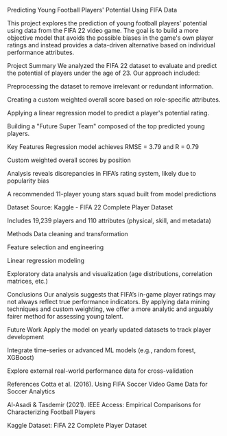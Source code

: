 Predicting Young Football Players' Potential Using FIFA Data


This project explores the prediction of young football players' potential using data from the FIFA 22 video game. The goal is to build a more objective model that avoids the possible biases in the game's own player ratings and instead provides a data-driven alternative based on individual performance attributes.


Project Summary
We analyzed the FIFA 22 dataset to evaluate and predict the potential of players under the age of 23. Our approach included:

Preprocessing the dataset to remove irrelevant or redundant information.

Creating a custom weighted overall score based on role-specific attributes.

Applying a linear regression model to predict a player's potential rating.

Building a "Future Super Team" composed of the top predicted young players.


Key Features
Regression model achieves RMSE = 3.79 and R = 0.79

Custom weighted overall scores by position

Analysis reveals discrepancies in FIFA’s rating system, likely due to popularity bias

A recommended 11-player young stars squad built from model predictions


Dataset
Source: Kaggle - FIFA 22 Complete Player Dataset

Includes 19,239 players and 110 attributes (physical, skill, and metadata)


Methods
Data cleaning and transformation

Feature selection and engineering

Linear regression modeling

Exploratory data analysis and visualization (age distributions, correlation matrices, etc.)


Conclusions
Our analysis suggests that FIFA’s in-game player ratings may not always reflect true performance indicators. By applying data mining techniques and custom weighting, we offer a more analytic and arguably fairer method for assessing young talent.

Future Work
Apply the model on yearly updated datasets to track player development

Integrate time-series or advanced ML models (e.g., random forest, XGBoost)

Explore external real-world performance data for cross-validation


References
Cotta et al. (2016). Using FIFA Soccer Video Game Data for Soccer Analytics

Al-Asadi & Tasdemir (2021). IEEE Access: Empirical Comparisons for Characterizing Football Players

Kaggle Dataset: FIFA 22 Complete Player Dataset

